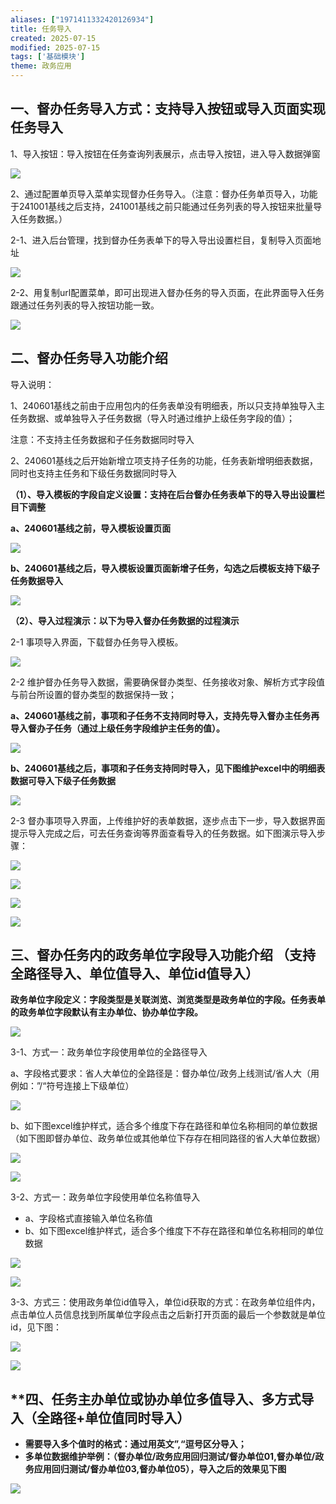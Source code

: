 ```yaml
---
aliases: ["1971411332420126934"]
title: 任务导入
created: 2025-07-15
modified: 2025-07-15
tags: ['基础模块']
theme: 政务应用
---
```


## 一、督办任务导入方式：支持导入按钮或导入页面实现任务导入

1、导入按钮：导入按钮在任务查询列表展示，点击导入按钮，进入导入数据弹窗

![](https://myhelpdoc.oss-cn-heyuan.aliyuncs.com/mdimages/a164770428556d208acd68da39299b90.jpg)

2、通过配置单页导入菜单实现督办任务导入。（注意：督办任务单页导入，功能于241001基线之后支持，241001基线之前只能通过任务列表的导入按钮来批量导入任务数据。）

2-1、进入后台管理，找到督办任务表单下的导入导出设置栏目，复制导入页面地址

![](https://myhelpdoc.oss-cn-heyuan.aliyuncs.com/mdimages/89890ecae4c8c6a330eb660a2662edd7.jpg)

2-2、用复制url配置菜单，即可出现进入督办任务的导入页面，在此界面导入任务跟通过任务列表的导入按钮功能一致。

![](https://myhelpdoc.oss-cn-heyuan.aliyuncs.com/mdimages/d36d8682c74ccbee82fc518aeace3185.jpg)

## 二、督办任务导入功能介绍

导入说明：

1、240601基线之前由于应用包内的任务表单没有明细表，所以只支持单独导入主任务数据、或单独导入子任务数据（导入时通过维护上级任务字段的值）；

注意：不支持主任务数据和子任务数据同时导入

2、240601基线之后开始新增立项支持子任务的功能，任务表新增明细表数据，同时也支持主任务和下级任务数据同时导入

**（1）、导入模板的字段自定义设置：支持在后台督办任务表单下的导入导出设置栏目下调整**

**a、240601基线之前，导入模板设置页面**

![](https://myhelpdoc.oss-cn-heyuan.aliyuncs.com/mdimages/43a343a391497a64d7fcdb73c64f9c6e.jpg)

**b、240601基线之后，导入模板设置页面新增子任务，勾选之后模板支持下级子任务数据导入**

**![](https://myhelpdoc.oss-cn-heyuan.aliyuncs.com/mdimages/06851c05c873abb28ad802010e848c64.jpg)**

**（2）、导入过程演示：以下为导入督办任务数据的过程演示**

2-1 事项导入界面，下载督办任务导入模板。

![](https://myhelpdoc.oss-cn-heyuan.aliyuncs.com/mdimages/b8c2e78d97ebd731327c7f4365d64c02.jpg)

2-2 维护督办任务导入数据，需要确保督办类型、任务接收对象、解析方式字段值与前台所设置的督办类型的数据保持一致；

**a、240601基线之前，事项和子任务不支持同时导入，支持先导入督办主任务再导入督办子任务（通过上级任务字段维护主任务的值）。**

![](https://myhelpdoc.oss-cn-heyuan.aliyuncs.com/mdimages/723d46a735a98b773fd16798af452895.jpg)

**b、240601基线之后，事项和子任务支持同时导入，见下图维护excel中的明细表数据可导入下级子任务数据**

**![](https://myhelpdoc.oss-cn-heyuan.aliyuncs.com/mdimages/7965336cda00dbc896a62e5eb3ed870e.jpg)**

2-3 督办事项导入界面，上传维护好的表单数据，逐步点击下一步，导入数据界面提示导入完成之后，可去任务查询等界面查看导入的任务数据。如下图演示导入步骤：

![](https://myhelpdoc.oss-cn-heyuan.aliyuncs.com/mdimages/e7b6e1df437c53904ca4539e4e8ffc4a.jpg)

![](https://myhelpdoc.oss-cn-heyuan.aliyuncs.com/mdimages/b1276105b7d522c1532bc43d43215cc8.jpg)

![](https://myhelpdoc.oss-cn-heyuan.aliyuncs.com/mdimages/db62a04aabe18bb165dec7eebc799a33.jpg)

![](https://myhelpdoc.oss-cn-heyuan.aliyuncs.com/mdimages/5593111732a0a3450943c7e3005854e4.jpg)

## 三、督办任务内的政务单位字段导入功能介绍 （**支持全路径导入、单位值导入、单位id值导入）**

**政务单位字段定义：字段类型是关联浏览、浏览类型是政务单位的字段。任务表单的政务单位字段默认有主办单位、协办单位字段。**

**![](https://myhelpdoc.oss-cn-heyuan.aliyuncs.com/mdimages/f2029ea7174d93cc4b5f883cac6a3331.jpg)**

3-1、方式一：政务单位字段使用单位的全路径导入

a、字段格式要求：省人大单位的全路径是：督办单位/政务上线测试/省人大（用例如：”/“符号连接上下级单位）

![](https://myhelpdoc.oss-cn-heyuan.aliyuncs.com/mdimages/7e1bf3a82cdd4cccb5d9fae8bbb51a9e.jpg)

b、如下图excel维护样式，适合多个维度下存在路径和单位名称相同的单位数据（如下图即督办单位、政务单位或其他单位下存存在相同路径的省人大单位数据）

![](https://myhelpdoc.oss-cn-heyuan.aliyuncs.com/mdimages/55f2b1c36b56614ea3c380c5d34b01fa.jpg)

![](https://myhelpdoc.oss-cn-heyuan.aliyuncs.com/mdimages/317ab992fd3192bdd442849e387b0eec.jpg)

3-2、方式一：政务单位字段使用单位名称值导入

- a、字段格式直接输入单位名称值
- b、如下图excel维护样式，适合多个维度下不存在路径和单位名称相同的单位数据

![](https://myhelpdoc.oss-cn-heyuan.aliyuncs.com/mdimages/d875ad58e618d43915ca8ff8fb1bc0a6.jpg)

![](https://myhelpdoc.oss-cn-heyuan.aliyuncs.com/mdimages/d37ba9273efb45e098ba84323419f26c.jpg)

3-3、方式三：使用政务单位id值导入，单位id获取的方式：在政务单位组件内，点击单位人员信息找到所属单位字段点击之后新打开页面的最后一个参数就是单位id，见下图：

![](https://myhelpdoc.oss-cn-heyuan.aliyuncs.com/mdimages/95099f6659f5f7ce60342505d4fd7440.jpg)

![](https://myhelpdoc.oss-cn-heyuan.aliyuncs.com/mdimages/d9b5aff169137bee7b85a300e78a5960.jpg)

## **四、任务主办单位或协办单位多值导入、**多方式导入（全路径+单位值同时导入）**

- **需要导入多个值时的格式：通过用英文”,“逗号区分导入；**
- **多单位数据维护举例：（督办单位/政务应用回归测试/督办单位01,督办单位/政务应用回归测试/督办单位03,督办单位05），导入之后的效果见下图**

**![](https://myhelpdoc.oss-cn-heyuan.aliyuncs.com/mdimages/624d34b3adba253a0e164afc18e16a96.jpg)**

